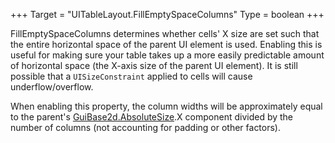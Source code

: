 +++
Target = "UITableLayout.FillEmptySpaceColumns"
Type = boolean
+++

FillEmptySpaceColumns determines whether cells' X size are set such that the entire horizontal space of the parent UI element is used. Enabling this is useful for making sure your table takes up a more easily predictable amount of horizontal space (the X-axis size of the parent UI element). It is still possible that a `UISizeConstraint` applied to cells will cause underflow/overflow.When enabling this property, the column widths will be approximately equal to the parent's [GuiBase2d.AbsoluteSize](https://developer.roblox.com/api-reference/property/GuiBase2d/AbsoluteSize).X component divided by the number of columns (not accounting for padding or other factors).